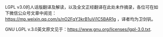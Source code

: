 LGPL v3.0的人话版翻译及解读，以及全文正经翻译在此处未作摘录，各位可在如下微信公众号文章中阅览：https://mp.weixin.qq.com/s/nO2FqY3krB1uVi1C5BAR1g ，译者均为卫剑钒。
 
GNU LGPL v.3.0英文原文见于：https://www.gnu.org/licenses/lgpl-3.0.txt.

